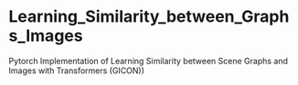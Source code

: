 # Learning_Similarity_between_Graphs_Images
Pytorch Implementation of Learning Similarity between Scene Graphs and Images with Transformers (GICON))
